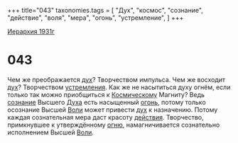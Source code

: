 +++
title="043"
taxonomies.tags = [
"Дух",
"космос",
"сознание",
"действие",
"воля",
"мера",
"огонь",
"устремление",
]
+++

[Иерархия 1931г](/agni/19312)

# 043
Чем же преображается [дух](/tags/Дух)? Творчеством импульса. Чем же восходит [дух](/tags/Дух)? Творчеством [устремления](/tags/устремление). Как же не насытиться духу огнём, если только так можно приобщиться к [Космическому](/tags/космос) Магниту? Ведь [сознание](/tags/сознание) Высшего [Духа](/tags/Дух) есть насыщенный [огонь](/tags/огонь), потому только осознание Высшей [Воли](/tags/воля) может привести [дух](/tags/Дух) к назначению. Потому каждая сознательная мера даст красоту [действия](/tags/действие). Творчество, примкнувшее к утверждённому [огню](/tags/огонь), намагничивается сознательно исполнением Высшей [Воли](/tags/воля).   


